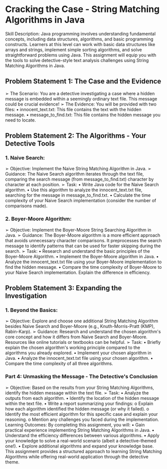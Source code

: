 # Cracking the Case - String Matching Algorithms in Java

Skill Description:
Java programming involves understanding fundamental concepts, including data structures,
algorithms, and basic programming constructs. Learners at this level can work with basic data
structures like arrays and strings, implement simple sorting algorithms, and solve straightforward
problems using Java. This assignment will equip you with the tools to solve detective-style text
analysis challenges using String Matching Algorithms in Java.

## Problem Statement 1: The Case and the Evidence

➢ The Scenario: You are a detective investigating a case where a hidden message is embedded
within a seemingly ordinary text file. This message could be crucial evidence!
➢ The Evidence: You will be provided with two files:
• innocent_text.txt: This file contains the text with the hidden message.
• message_to_find.txt: This file contains the hidden message you need to locate.

## Problem Statement 2: The Algorithms - Your Detective Tools

### 1. Naive Search:

➢ Objective: Implement the Naive String Matching Algorithm in Java.
➢ Guidance: The Naive Search algorithm iterates through the text file, comparing the search
message (from message_to_find.txt) character by character at each position.
➢ Task:
• Write Java code for the Naive Search algorithm.
• Use this algorithm to analyze the innocent_text.txt file, searching for the message in
message_to_find.txt.
• Calculate the time complexity of your Naive Search implementation (consider the
number of comparisons made).

### 2. Boyer-Moore Algorithm:

➢ Objective: Implement the Boyer-Moore String Searching Algorithm in Java.
➢ Guidance: The Boyer-Moore algorithm is a more efficient approach that avoids unnecessary
character comparisons. It preprocesses the search message to identify patterns that can be
used for faster skipping during the search.
➢ Task:
• Research and understand the basic principles of the Boyer-Moore Algorithm.
• Implement the Boyer-Moore algorithm in Java.
• Analyze the innocent_text.txt file using your Boyer-Moore implementation to find
the hidden message.
• Compare the time complexity of Boyer-Moore to your Naive Search implementation.
Explain the difference in efficiency.

## Problem Statement 3: Expanding the Investigation

### 1. Beyond the Basics:

➢ Objective: Explore and choose one additional String Matching Algorithm besides Naive
Search and Boyer-Moore (e.g., Knuth-Morris-Pratt (KMP), Rabin-Karp).
➢ Guidance: Research and understand the chosen algorithm's core concept and how it differs
from Naive Search and Boyer-Moore. Resources like online tutorials or textbooks can be
helpful.
➢ Task:
• Briefly explain the chosen algorithm's working principle compared to the algorithms you
already explored.
• Implement your chosen algorithm in Java.
• Analyze the innocent_text.txt file using your chosen algorithm.
• Compare the time complexity of all three algorithms.

### Part 4: Unmasking the Message - The Detective's Conclusion

➢ Objective: Based on the results from your String Matching Algorithms, identify the hidden
message within the text file.
➢ Task:
• Analyze the outputs from each algorithm.
• Identify the location of the hidden message within the text file.
• Write a report summarizing your findings:
o Explain how each algorithm identified the hidden message (or why it failed).
o Identify the most efficient algorithm for this specific case and explain your
reasoning.
o Mention any challenges you faced during the implementation.
Learning Outcomes:
By completing this assignment, you will:
• Gain practical experience implementing String Matching Algorithms in Java.
• Understand the efficiency differences between various algorithms.
• Apply your knowledge to solve a real-world scenario (albeit a detective-themed one!).
• Explore additional algorithms and expand your knowledge base.
This assignment provides a structured approach to learning String Matching Algorithms while
offering real-world application through the detective theme.
